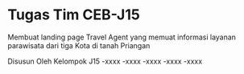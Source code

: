 # Tugas Tim CEB-J15

Membuat landing page Travel Agent yang memuat informasi layanan parawisata dari tiga Kota di tanah Priangan

Disusun Oleh Kelompok J15
-xxxx
-xxxx
-xxxx
-xxxx
-xxxx
